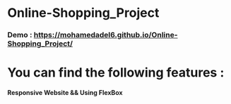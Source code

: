# Online-Shopping_Project
### Demo :   https://mohamedadel6.github.io/Online-Shopping_Project/
# You can find the following features : 
####  Responsive Website && Using FlexBox

